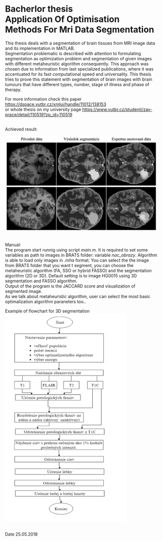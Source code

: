 # Bacherlor thesis <br> Application Of Optimisation Methods For Mri Data Segmentation
This thesis deals with a segmentation of brain tissues from MRI image data and its implementation in MATLAB. <br>
Segmentation problematic is described with attention to formulating segmentation as optimization problem and segmentation of given images with different metaheuristic algorithm consequently. This approach was chosen due to information from last specialized publications, where it was accentuated for its fast computational speed and universality. This thesis tries to prove this statement with segmentation of brain images with brain tumours that have different types, number, stage of illness and phase of therapy. <br>

For more information check this paper https://dspace.vutbr.cz/xmlui/handle/11012/138153 <br> or whole thesis on my university page https://www.vutbr.cz/studenti/zav-prace/detail/110519?zp_id=110519

<br>Achieved result:<br>

<img src="https://github.com/koles289/Brain_tumour_segmentation/blob/master/Segmentation_output.png" width="700"> 

<br>Manual:<br>
The program start runnig using script <i>main.m</i>. It is required to set some variables as path to images in BRATS folder: variable <i>nac_obrazy</i>. Algorithm is able to load only images in <i>.mha</i> format. You can select the the image from BRATS folder that you want t segment, you can choose the metaheuristic algorithm (FA, SSO or hybrid FASSO) and the segmentation algorithm (2D or 3D). Default setting is to image HG0015 using 3D segmentation and FASSO algorithm.<br> 
Output of the program is the JACCARD score and visualization of segmented image.<br> 
As we talk about metaheuristic algorithm, user can select  the most basic optimalization algorithm paraneters too..<br>

Example of flowchart for 3D segmentation<br>
<img src="https://github.com/koles289/Brain_tumour_segmentation/blob/master/3D_segmentation_flowchart.png" width="400">


<br>Date 25.05.2018 



